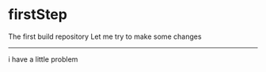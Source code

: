 # firstStep
The first build repository
Let me try to make some changes 
*** **** ** * **** ** *** * ** *** **** *
i have a little problem
